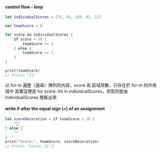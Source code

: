 #### control flow - loop

```swift
let individualScores = [75, 43, 103, 87, 12]

var teamScore = 0

for score in individualScores {
    if score > 50 {
        teamScore += 3
    } else {
        teamScore += 1
    }
}

print(teamScore)
// Prints "11"
```

以 for-in 遍歷（遍尋）陣列的內容，score 為 區域常數，只存在於 for-in 的作用域中
其實這裡是 for score: Int in individualScores，但型別能由 individualScores 推斷出來

#### write if after the equal sign (=) of an assignment

```swift
let scoreDecoration = if teamScore > 10 {
    "🎉"
} else {
    ""
}
print("Score:", teamScore, scoreDecoration)
// Prints "Score: 11 🎉"
```
